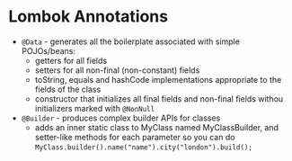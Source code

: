 # Lombok Annotations

* `@Data` - generates all the boilerplate associated with simple POJOs/beans:
  - getters for all fields
  - setters for all non-final (non-constant) fields
  - toString, equals and hashCode implementations appropriate to the fields of the class
  - constructor that initializes all final fields and  non-final fields withou initializers marked with `@NonNull`
* `@Builder` - produces complex builder APIs for classes
  - adds an inner static class to MyClass named MyClassBuilder, and setter-like methods for each parameter so you can do `MyClass.builder().name("name").city("london").build();`
